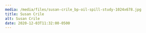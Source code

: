```yaml
---
media: /media/files/susan-crile_bp-oil-spill-study-1024x678.jpg
title: Susan Crile
alt: Susan Crile
date: 2020-12-03T11:32:00-0500
---
```

